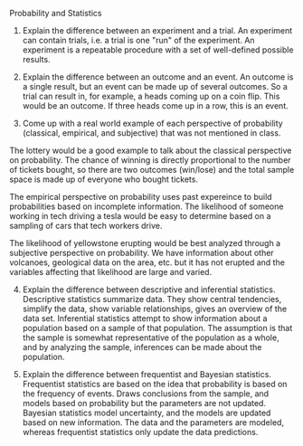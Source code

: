 Probability and Statistics

1. Explain the difference between an experiment and a trial.
An experiment can contain trials, i.e. a trial is one "run" of the experiment. An experiment is a repeatable procedure with a set of well-defined possible results.

2. Explain the difference between an outcome and an event.
An outcome is a single result, but an event can be made up of several outcomes. So a trial can result in, for example, a heads coming up on a coin flip. This would be an outcome. If three heads come up in a row, this is an event. 

3. Come up with a real world example of each perspective of probability (classical, empirical, and subjective) that was not mentioned in class.

The lottery would be a good example to talk about the classical perspective on probability. The chance of winning is directly proportional to the number of tickets bought, so there are two outcomes (win/lose) and the total sample space is made up of everyone who bought tickets. 

The empirical perspective on probability uses past expereince to build probabilities based on incomplete information. The likelihood of someone working in tech driving a tesla would be easy to determine based on a sampling of cars that tech workers drive. 

The likelihood of yellowstone erupting would be best analyzed through a subjective perspective on probability. We have information about other volcanoes, geological data on the area, etc. but it has not erupted and the variables affecting that likelihood are large and varied. 


4. Explain the difference between descriptive and inferential statistics.
Descriptive statistics summarize data. They show central tendencies, simplify the data, show variable relationships, gives an overview of the data set. Inferential statistics attempt to show information about a population based on a sample of that population. The assumption is that the sample is somewhat representative of the population as a whole, and by analyzing the sample, inferences can be made about the population. 

5. Explain the difference between frequentist and Bayesian statistics.
Frequentist statistics are based on the idea that probability is based on the frequency of events. Draws conclusions from the sample, and models based on probability but the parameters are not updated. Bayesian statistics model uncertainty, and the models are updated based on new information. The data and the parameters are modeled, whereas frequentist statistics only update the data predictions. 



